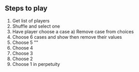 Steps to play
--------------------
 1) Get list of players
 2) Shuffle and select one
 3) Have player choose a case
  a) Remove case from choices
 6) Choose 6 cases and show then remove their values
 7) Choose 5 ""
 8) Choose 4
 9) Choose 3
10) Choose 2
11) Choose 1 in perpetuity
